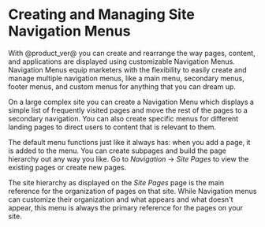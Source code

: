 # Creating and Managing Site Navigation Menus [](id=creating-and-managing-site-navigation-menus)

With @product_ver@ you can create and rearrange the way pages, content, and 
applications are displayed using customizable Navigation Menus. Navigation 
Menus equip marketers with the flexibility to easily create and manage multiple 
navigation menus, like a main menu, secondary menus, footer menus, and custom 
menus for anything that you can dream up.

On a large complex site you can create a Navigation Menu which displays a 
simple list of frequently visited pages and move the rest of the pages to a 
secondary navigation. You can also create specific menus for different landing 
pages to direct users to content that is relevant to them.

The default menu functions just like it always has: when you add a page, it is
added to the menu. You can create subpages and build the page hierarchy out any
way you like. Go to *Navigation* &rarr; *Site Pages* to view the existing pages
or create new pages.

The site hierarchy as displayed on the *Site Pages* page is the main reference 
for the organization of pages on that site. While Navigation menus can customize
their organization and what appears and what doesn't appear, this menu is 
always the primary reference for the pages on your site.
